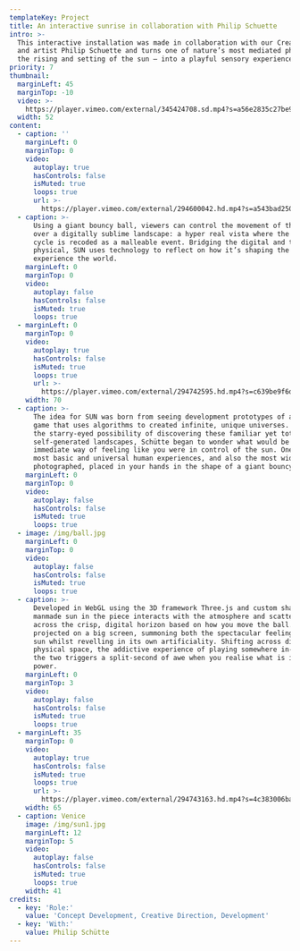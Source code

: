 ```yaml
---
templateKey: Project
title: An interactive sunrise in collaboration with Philip Schuette
intro: >-
  This interactive installation was made in collaboration with our Creative Lead
  and artist Philip Schuette and turns one of nature’s most mediated phenomena–
  the rising and setting of the sun – into a playful sensory experience.
priority: 7
thumbnail:
  marginLeft: 45
  marginTop: -10
  video: >-
    https://player.vimeo.com/external/345424708.sd.mp4?s=a56e2835c27be9fff2b4f140eb5edc679a619e12&profile_id=165
  width: 52
content:
  - caption: ''
    marginLeft: 0
    marginTop: 0
    video:
      autoplay: true
      hasControls: false
      isMuted: true
      loops: true
      url: >-
        https://player.vimeo.com/external/294600042.hd.mp4?s=a543bad2502bd8a292d5122a18714045b575f3eb&profile_id=175
  - caption: >-
      Using a giant bouncy ball, viewers can control the movement of the sun
      over a digitally sublime landscape: a hyper real vista where the sun’s
      cycle is recoded as a malleable event. Bridging the digital and the
      physical, SUN uses technology to reflect on how it’s shaping the way we
      experience the world.
    marginLeft: 0
    marginTop: 0
    video:
      autoplay: false
      hasControls: false
      isMuted: true
      loops: true
  - marginLeft: 0
    marginTop: 0
    video:
      autoplay: true
      hasControls: false
      isMuted: true
      loops: true
      url: >-
        https://player.vimeo.com/external/294742595.hd.mp4?s=c639be9f6d3b8c5215705054d25b1b77c76a48f2&profile_id=175
    width: 70
  - caption: >-
      The idea for SUN was born from seeing development prototypes of a computer
      game that uses algorithms to created infinite, unique universes. Struck by
      the starry-eyed possibility of discovering these familiar yet totally
      self-generated landscapes, Schütte began to wonder what would be an
      immediate way of feeling like you were in control of the sun. One of the
      most basic and universal human experiences, and also the most widely
      photographed, placed in your hands in the shape of a giant bouncy ball.
    marginLeft: 0
    marginTop: 0
    video:
      autoplay: false
      hasControls: false
      isMuted: true
      loops: true
  - image: /img/ball.jpg
    marginLeft: 0
    marginTop: 0
    video:
      autoplay: false
      hasControls: false
      isMuted: true
      loops: true
  - caption: >-
      Developed in WebGL using the 3D framework Three.js and custom shaders, the
      manmade sun in the piece interacts with the atmosphere and scatters light
      across the crisp, digital horizon based on how you move the ball. SUN is
      projected on a big screen, summoning both the spectacular feeling of the
      sun whilst revelling in its own artificiality. Shifting across digital and
      physical space, the addictive experience of playing somewhere in-between
      the two triggers a split-second of awe when you realise what is in your
      power.
    marginLeft: 0
    marginTop: 3
    video:
      autoplay: false
      hasControls: false
      isMuted: true
      loops: true
  - marginLeft: 35
    marginTop: 0
    video:
      autoplay: true
      hasControls: false
      isMuted: true
      loops: true
      url: >-
        https://player.vimeo.com/external/294743163.hd.mp4?s=4c383006babd7960c861d4503c5eec2601e80d69&profile_id=175
    width: 65
  - caption: Venice
    image: /img/sun1.jpg
    marginLeft: 12
    marginTop: 5
    video:
      autoplay: false
      hasControls: false
      isMuted: true
      loops: true
    width: 41
credits:
  - key: 'Role:'
    value: 'Concept Development, Creative Direction, Development'
  - key: 'With:'
    value: Philip Schütte
---
```

